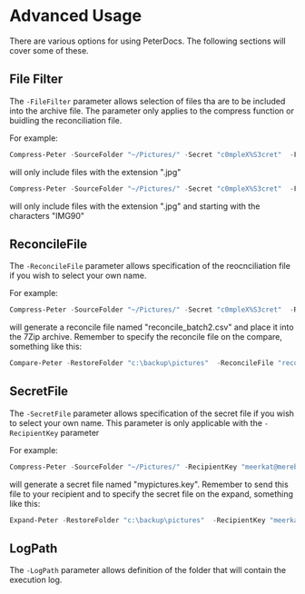 # Advanced Usage

There are various options for using PeterDocs.  The following sections will cover some of these.

## File Filter

The ``-FileFilter`` parameter allows selection of files tha are to be included into the archive file.
The parameter only applies to the compress function or buidling the reconciliation file.

For example:

```powershell
Compress-Peter -SourceFolder "~/Pictures/" -Secret "c0mpleX%S3cret"  -FileFiletr "*.jpg"
```

will only include  files with the extension ".jpg"

```powershell
Compress-Peter -SourceFolder "~/Pictures/" -Secret "c0mpleX%S3cret"  -FileFiletr "IMG9*.jpg"
```

will only include  files with the extension ".jpg" and starting with the characters "IMG90"

## ReconcileFile

The ``-ReconcileFile`` parameter allows specification of the reocnciliation file if you
wish to select your own name.

For example:

```powershell
Compress-Peter -SourceFolder "~/Pictures/" -Secret "c0mpleX%S3cret"  -ReconcileFile "reconcile_batch2.csv"
```

will generate a reconcile file named "reconcile_batch2.csv" and place it into the 7Zip archive.  Remember
to specify the reconcile file on the compare, something like this:

```powershell
Compare-Peter -RestoreFolder "c:\backup\pictures"  -ReconcileFile "reconcile_batch2.csv"
```

## SecretFile

The ``-SecretFile`` parameter allows specification of the secret file if you
wish to select your own name.  This parameter is only applicable with the
``-RecipientKey`` parameter

For example:

```powershell
Compress-Peter -SourceFolder "~/Pictures/" -RecipientKey "meerkat@merebox.com"  -SecretFile "mypictures.key"
```

will generate a secret file named "mypictures.key".  Remember to send this file to your recipient
and to specify the secret file on the expand, something like this:

```powershell
Expand-Peter -RestoreFolder "c:\backup\pictures"  -RecipientKey "meerkat@merebox.com"  -SecretFile "mypictures.key" -ArchiveFile "myarchive.7z" 
```

## LogPath

The ``-LogPath`` parameter allows definition of the folder that will contain the
execution log.
